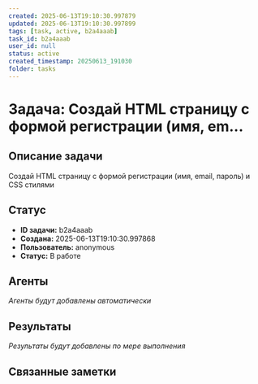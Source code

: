 ```yaml
---
created: 2025-06-13T19:10:30.997879
updated: 2025-06-13T19:10:30.997899
tags: [task, active, b2a4aaab]
task_id: b2a4aaab
user_id: null
status: active
created_timestamp: 20250613_191030
folder: tasks
---
```


# Задача: Создай HTML страницу с формой регистрации (имя, em...

## Описание задачи

Создай HTML страницу с формой регистрации (имя, email, пароль) и CSS стилями

## Статус
- **ID задачи:** b2a4aaab
- **Создана:** 2025-06-13T19:10:30.997868
- **Пользователь:** anonymous
- **Статус:** В работе

## Агенты
*Агенты будут добавлены автоматически*

## Результаты
*Результаты будут добавлены по мере выполнения*

## Связанные заметки
